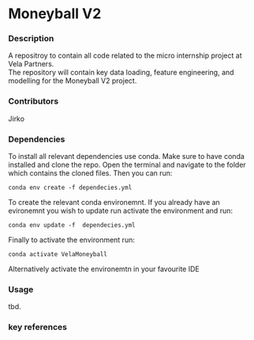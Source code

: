# Moneyball V2
### Description
A repositroy to contain all code related to the micro internship project at Vela Partners.<br> The repository will contain key data loading, feature engineering, and modelling for the Moneyball V2 project.
### Contributors
Jirko
### Dependencies
To install all relevant dependencies use conda. Make sure to have conda installed and clone the repo. Open the terminal and navigate to the folder which contains the cloned files.
Then you can run: <br>

    conda env create -f dependecies.yml

To create the relevant conda environemnt. If you already have an evironemnt you wish to update run activate the environment and run: 

    conda env update -f  dependecies.yml

Finally to activate the environment run:

    conda activate VelaMoneyball

Alternatively activate the environemtn in your favourite IDE
### Usage
tbd.
### key references